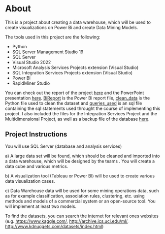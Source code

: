 # About
This is a project about creating a data warehouse, which will be used to create visualizations on Power Bi and create Data Mining Models.

The tools used in this project are the following:
- Python
- SQL Server Management Studio 19
- SQL Server
- Visual Studio 2022
- Microsoft Analysis Services Projects extension (Visual Studio)
- SQL Integration Services Projects extension (Visual Studio)
- Power BI
- RapidMiner Studio

 You can check out the report of the project [here](report.pdf) and the PowerPoint presentation [here](Presentation.pptx). [BiReport](BiReport.pbix) is the Power Bi report file, [clean_data](clean_datapy.py) is the Python file used to clean the dataset and [queries_used](queries_used.sql) is an sql file containing the sql statements used throught the course of implementing this project. I also included the files for the Integration Services Project and the Multidimensional Project, as well as a backup file of the database [here](CarSales.bak).


## Project Instructions

You will use SQL Server (database and analysis services)

a) A large data set will be found, which should be cleaned and imported into a
data warehouse, which will be designed by the teams . You will
create a data cube and various metrics.

b) A visualization tool (Tableau or Power BI) will be used to create
various data visualization cases.

c) Data Warehouse data will be used for some mining operations
data, such as for example classification, association rules, clustering, etc.
using methods and models of a commercial system or an open-source tool.
You will implement at least two models.

To find the datasets, you can search the internet for relevant ones
websites (e.g. https://www.kaggle.com/, http://archive.ics.uci.edu/ml/,
http://www.kdnuggets.com/datasets/index.html)
